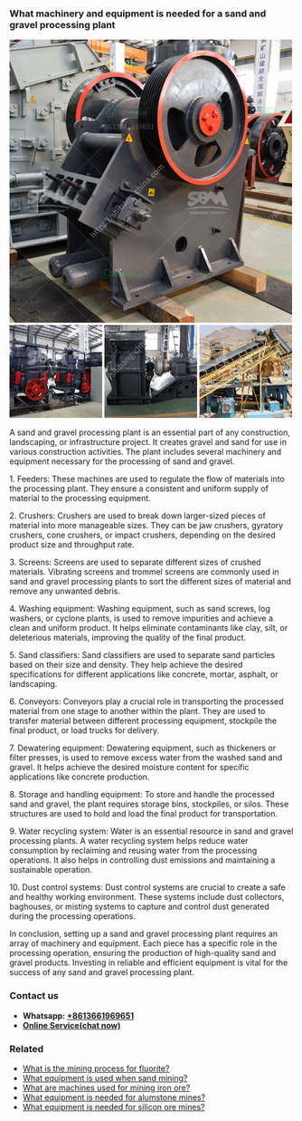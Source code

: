 <h3>What machinery and equipment is needed for a sand and gravel processing plant</h3><img src='1701742766.jpg' alt=''><p>A sand and gravel processing plant is an essential part of any construction, landscaping, or infrastructure project. It creates gravel and sand for use in various construction activities. The plant includes several machinery and equipment necessary for the processing of sand and gravel.</p><p>1. Feeders: These machines are used to regulate the flow of materials into the processing plant. They ensure a consistent and uniform supply of material to the processing equipment.</p><p>2. Crushers: Crushers are used to break down larger-sized pieces of material into more manageable sizes. They can be jaw crushers, gyratory crushers, cone crushers, or impact crushers, depending on the desired product size and throughput rate.</p><p>3. Screens: Screens are used to separate different sizes of crushed materials. Vibrating screens and trommel screens are commonly used in sand and gravel processing plants to sort the different sizes of material and remove any unwanted debris.</p><p>4. Washing equipment: Washing equipment, such as sand screws, log washers, or cyclone plants, is used to remove impurities and achieve a clean and uniform product. It helps eliminate contaminants like clay, silt, or deleterious materials, improving the quality of the final product.</p><p>5. Sand classifiers: Sand classifiers are used to separate sand particles based on their size and density. They help achieve the desired specifications for different applications like concrete, mortar, asphalt, or landscaping.</p><p>6. Conveyors: Conveyors play a crucial role in transporting the processed material from one stage to another within the plant. They are used to transfer material between different processing equipment, stockpile the final product, or load trucks for delivery.</p><p>7. Dewatering equipment: Dewatering equipment, such as thickeners or filter presses, is used to remove excess water from the washed sand and gravel. It helps achieve the desired moisture content for specific applications like concrete production.</p><p>8. Storage and handling equipment: To store and handle the processed sand and gravel, the plant requires storage bins, stockpiles, or silos. These structures are used to hold and load the final product for transportation.</p><p>9. Water recycling system: Water is an essential resource in sand and gravel processing plants. A water recycling system helps reduce water consumption by reclaiming and reusing water from the processing operations. It also helps in controlling dust emissions and maintaining a sustainable operation.</p><p>10. Dust control systems: Dust control systems are crucial to create a safe and healthy working environment. These systems include dust collectors, baghouses, or misting systems to capture and control dust generated during the processing operations.</p><p>In conclusion, setting up a sand and gravel processing plant requires an array of machinery and equipment. Each piece has a specific role in the processing operation, ensuring the production of high-quality sand and gravel products. Investing in reliable and efficient equipment is vital for the success of any sand and gravel processing plant.</p><h3>Contact us</h3><ul><li><strong>Whatsapp:&nbsp;<a href="https://wa.me/8613661969651">+8613661969651</a></strong></li><li><a href="https://swt.shibang-china.com/?git&amp;zhl&amp;What machinery and equipment is needed for a sand and gravel processing plant"><strong>Online Service(chat now)</strong></a></li></ul><h3>Related</h3><ul><li><a href='What is the mining process for fluorite.md'>What is the mining process for fluorite?</a></li><li><a href='What equipment is used when sand mining.md'>What equipment is used when sand mining?</a></li><li><a href='What are machines used for mining iron ore.md'>What are machines used for mining iron ore?</a></li><li><a href='What equipment is needed for alumstone mines.md'>What equipment is needed for alumstone mines?</a></li><li><a href='What equipment is needed for silicon ore mines.md'>What equipment is needed for silicon ore mines?</a></li></ul>